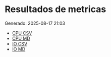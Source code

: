 # Resultados de metricas
Generado: 2025-08-17 21:03

- [CPU CSV](cpu_demo.csv)
- [CPU MD](cpu_demo.md)
- [IO  CSV](io_demo.csv)
- [IO  MD](io_demo.md)

